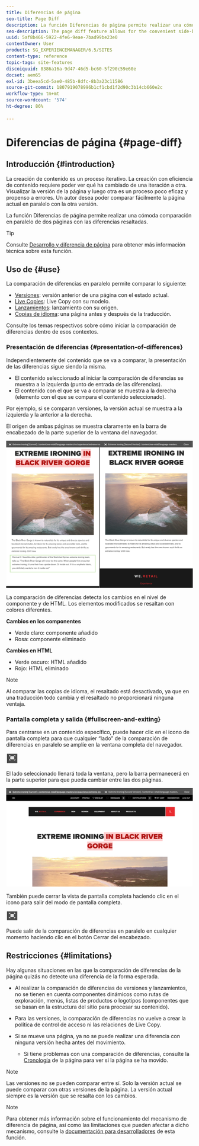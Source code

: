 ```yaml
---
title: Diferencias de página
seo-title: Page Diff
description: La función Diferencias de página permite realizar una cómoda comparación en paralelo de dos páginas con las diferencias resaltadas.
seo-description: The page diff feature allows for the convenient side-by-side comparison of two pages with their differences highlighted.
uuid: 5af8b466-5922-4fe6-9eae-7bad99be23e0
contentOwner: User
products: SG_EXPERIENCEMANAGER/6.5/SITES
content-type: reference
topic-tags: site-features
discoiquuid: 8386a16a-9d47-46d5-bc60-5f290c59e60e
docset: aem65
exl-id: 3beea5cd-5ae0-485b-8dfc-8b3a23c11586
source-git-commit: 1807919078996b1cf1cbd1f2d90c3b14cb660e2c
workflow-type: tm+mt
source-wordcount: '574'
ht-degree: 86%

---
```


# Diferencias de página  {#page-diff}

## Introducción {#introduction}

La creación de contenido es un proceso iterativo. La creación con eficiencia de contenido requiere poder ver qué ha cambiado de una iteración a otra. Visualizar la versión de la página y luego otra es un proceso poco eficaz y propenso a errores. Un autor desea poder comparar fácilmente la página actual en paralelo con la otra versión.

La función Diferencias de página permite realizar una cómoda comparación en paralelo de dos páginas con las diferencias resaltadas.

>[!TIP]
>
>Consulte [Desarrollo y diferencia de página](/help/sites-developing/pagediff.md#operation-details) para obtener más información técnica sobre esta función.

## Uso de {#use}

La comparación de diferencias en paralelo permite comparar lo siguiente:

* [Versiones](/help/sites-authoring/working-with-page-versions.md#comparing-a-version-with-current-page): versión anterior de una página con el estado actual.
* [Live Copies](/help/sites-administering/msm-livecopy.md#comparing-a-live-copy-page-with-a-blueprint-page): Live Copy con su modelo.
* [Lanzamientos](/help/sites-authoring/launches-editing.md#comparing-a-launch-page-to-its-source-page): lanzamiento con su origen.
* [Copias de idioma](/help/sites-administering/tc-manage.md#comparing-language-copies): una página antes y después de la traducción.

Consulte los temas respectivos sobre cómo iniciar la comparación de diferencias dentro de esos contextos.

### Presentación de diferencias   {#presentation-of-differences}

Independientemente del contenido que se va a comparar, la presentación de las diferencias sigue siendo la misma.

* El contenido seleccionado al iniciar la comparación de diferencias se muestra a la izquierda (punto de entrada de las diferencias).
* El contenido con el que se va a comparar se muestra a la derecha (elemento con el que se compara el contenido seleccionado).

Por ejemplo, si se comparan versiones, la versión actual se muestra a la izquierda y la anterior a la derecha.

El origen de ambas páginas se muestra claramente en la barra de encabezado de la parte superior de la ventana del navegador.

![Origen mostrado en el encabezado](assets/chlimage_1-109.png)

La comparación de diferencias detecta los cambios en el nivel de componente y de HTML. Los elementos modificados se resaltan con colores diferentes.

**Cambios en los componentes**

* Verde claro: componente añadido
* Rosa: componente eliminado

**Cambios en HTML**

* Verde oscuro: HTML añadido
* Rojo: HTML eliminado

>[!NOTE]
>
>Al comparar las copias de idioma, el resaltado está desactivado, ya que en una traducción todo cambia y el resaltado no proporcionará ninguna ventaja.

### Pantalla completa y salida   {#fullscreen-and-exiting}

Para centrarse en un contenido específico, puede hacer clic en el icono de pantalla completa para que cualquier “lado” de la comparación de diferencias en paralelo se amplíe en la ventana completa del navegador.

![Icono de modo de pantalla completa](do-not-localize/chlimage_1-18.png)

El lado seleccionado llenará toda la ventana, pero la barra permanecerá en la parte superior para que pueda cambiar entre las dos páginas.

![La barra superior permite cambiar entre páginas](assets/chlimage_1-110.png)

También puede cerrar la vista de pantalla completa haciendo clic en el icono para salir del modo de pantalla completa.

![Cerrar pantalla completa](do-not-localize/chlimage_1-19.png)

Puede salir de la comparación de diferencias en paralelo en cualquier momento haciendo clic en el botón Cerrar del encabezado.

## Restricciones   {#limitations}

Hay algunas situaciones en las que la comparación de diferencias de la página quizás no detecte una diferencia de la forma esperada.

* Al realizar la comparación de diferencias de versiones y lanzamientos, no se tienen en cuenta componentes dinámicos como rutas de exploración, menús, listas de productos o logotipos (componentes que se basan en la estructura del sitio para procesar su contenido).
* Para las versiones, la comparación de diferencias no vuelve a crear la política de control de acceso ni las relaciones de Live Copy.
* Si se mueve una página, ya no se puede realizar una diferencia con ninguna versión hecha antes del movimiento.

   * Si tiene problemas con una comparación de diferencias, consulte la [Cronología](/help/sites-authoring/basic-handling.md#timeline) de la página para ver si la página se ha movido.

>[!NOTE]
>
>Las versiones no se pueden comparar entre sí. Solo la versión actual se puede comparar con otras versiones de la página. La versión actual siempre es la versión que se resalta con los cambios.

>[!NOTE]
>
>Para obtener más información sobre el funcionamiento del mecanismo de diferencia de página, así como las limitaciones que pueden afectar a dicho mecanismo, consulte la [documentación para desarrolladores](/help/sites-developing/pagediff.md) de esta función.
